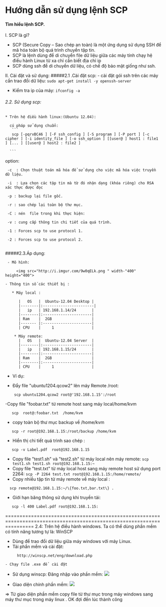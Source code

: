 Hướng dẫn sử dụng lệnh SCP
==========
#### Tìm hiểu lệnh SCP.

 I. SCP là gì?
- SCP (Secure Copy – Sao chép an toàn) là một ứng dụng sử dụng SSH để mã hóa toàn bộ quá trình chuyển tập tin.
- SCP  là lệnh dùng để di chuyển file dữ liệu giữa các máy tính chạy hệ điều hành Linux từ xa chỉ cần biết địa chỉ ip
- SCP dùng ssh để di chuyển dữ liệu, có chế độ bảo mật giống như ssh.

 II. Cài đặt và sử dụng:
  #####2.1 .Cài đặt scp:
    - cài đặt gói ssh trên các máy cần trao đổi dữ liệu:
     ```
      sudo apt-get install -y openssh-server
    ```
   - Kiểm tra ip của máy:
    ```
       ifconfig -a 
    ```
###### 2.2. Sử dụng scp:
   
    * Trên hệ điều hành linux:(Ubuntu 12.04):
     
      cú pháp sử dụng chuẩn:
       ```
       scp [-pqrvBC46 ] [-F ssh_config ] [-S program ] [-P port ] [-c cipher ] [-i identity_file ] [-o ssh_option ] [[user@ ] host1 : file1 ] [... ] [[user@ ] host2 : file2 ]
       
	  ```
  option:
   ```
    -c  : Chọn thuật toán mã hóa để sử dụng cho việc mã hóa việc truyền dữ liệu.
   
    -i  : Lựa chọn các tập tin mà từ đó nhận dạng (khóa riêng) cho RSA xác thực được đọc
	
    -p : backup lại file gốc.
	
    -r : sao chép lại toàn bộ thư mục.
    
    -C : nén  file trong khi thực hiện:
	   
    -v : cung cấp thông tin chi tiết của quá trình.
    
    -1 : Forces scp to use protocol 1.
   
    -2 : Forces scp to use protocol 2.
    
   ```
 

 #####2.3.Áp dụng:
  
     - Mô hình:
	   
         <img src="http://i.imgur.com/9w0qELk.png " width-"400" height="400"> 
		 
    - Thông tin số các thiết bị :
    
  ```    
     * Máy local :
       
        |   OS   |  Ubuntu-12.04 Desktop |
        |--------|:-----------------------|
        |   ip   | 192.168.1.14/24       |
        |--------|:----------------------|
        | Ram    |  2GB                  |
        |------- |:----------------------|
        | CPU    |     1                 |
        
      * Máy remote: 
        |   OS   |  Ubuntu-12.04 Server  |
        |--------|:----------------------|
        |   ip   | 192.168.1.15/24       |
        |--------|:----------------------|
        | Ram    |  2GB                  |
        |--------|:----------------------|
        | CPU    |     1                 |
   ```

  * Ví dụ:
  
   - Đẩy file "ubuntu1204.qcow2" lên máy Remote /root:
   ```
       scp ubuntu1204.qcow2 root@'192.168.1.15':/root
   ```
   -Copy  file "foobar.txt" từ remote host sang máy local/home/kvm
   
   ```
      scp  root@:foobar.txt  /home/kvm
   ```
   - copy toàn bộ thư mục backup về /home/kvm
   ```
      scp -r root@192.168.1.15:/root/backup /home/kvm
   ```
   - Hiển thị chi tiết quá trình sao chép : 
   ```
      scp -v Label.pdf  root@192.168.1.15
   ```
   - Copy file "test1.sh" và  "test2.sh" từ máy local nên máy remote:
    ```
       scp test1.sh test1.sh root@192.168.1.15:~
    ```
   - Copy file "test.txt" từ máy local host sang máy  remote host sử dụng port 2264:
    ```
      scp -P 2264 test.txt root@192.168.1.15:/home/remote/
    ```
  - Copy nhiều tập tin từ máy remote về máy local : 
   ```
     scp remote@192.168.1.15:~/\{foo.txt,bar.txt\} .
   ```
  - Giới hạn băng thông sử dụng khi truyền tải:
   ````
      scp -l 400 Label.pdf root@192.168.1.15:
   ````


 
   ======================================================================================================================
   2.4:  Trên hệ điều hành windows. Ta có thể dùng phần mềm có tính năng tương tự là: WinSCP
   - Dùng để trao đổi dữ liệu giữa máy windows với máy Linux.
   - Tải phần mềm và cài đặt:
     ```
	   http://winscp.net/eng/download.php
	 ```
	- Chạy file .exe để  cài đặt
	 


	
  - Sử dụng winscp: 
      Đăng nhập vào phần mềm:
	   <img src="http://i.imgur.com/gIdXo3C.png">


  - Giao diện chính phần mềm:
          <img src="http://i.imgur.com/NqimEhz.png">


   => Từ giao diện phần mềm copy file từ thư mục trong  máy windows sang máy thư mục trong máy linux . OK đợi đến lúc thành công
